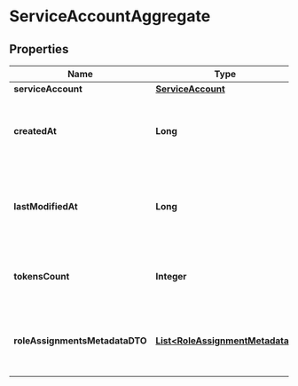 # ServiceAccountAggregate

## Properties
Name | Type | Description | Notes
------------ | ------------- | ------------- | -------------
**serviceAccount** | [**ServiceAccount**](ServiceAccount.md) |  | 
**createdAt** | **Long** | This is the time at which Service Account was created. | 
**lastModifiedAt** | **Long** | This is the time at which Service Account was last modified. | 
**tokensCount** | **Integer** | This is the total number of tokens in a Service Account. |  [optional]
**roleAssignmentsMetadataDTO** | [**List&lt;RoleAssignmentMetadata&gt;**](RoleAssignmentMetadata.md) | This is the list of Role Assignments for the Service Account. |  [optional]
